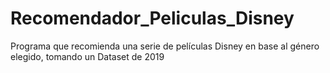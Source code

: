 # Recomendador_Peliculas_Disney
 Programa que recomienda una serie de películas Disney en base al género elegido, tomando un Dataset de 2019
